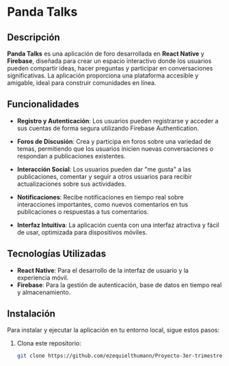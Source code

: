 # Panda Talks

## Descripción

**Panda Talks** es una aplicación de foro desarrollada en **React Native** y **Firebase**, diseñada para crear un espacio interactivo donde los usuarios pueden compartir ideas, hacer preguntas y participar en conversaciones significativas. La aplicación proporciona una plataforma accesible y amigable, ideal para construir comunidades en línea.

## Funcionalidades

- **Registro y Autenticación**: Los usuarios pueden registrarse y acceder a sus cuentas de forma segura utilizando Firebase Authentication.
  
- **Foros de Discusión**: Crea y participa en foros sobre una variedad de temas, permitiendo que los usuarios inicien nuevas conversaciones o respondan a publicaciones existentes.

- **Interacción Social**: Los usuarios pueden dar "me gusta" a las publicaciones, comentar y seguir a otros usuarios para recibir actualizaciones sobre sus actividades.

- **Notificaciones**: Recibe notificaciones en tiempo real sobre interacciones importantes, como nuevos comentarios en tus publicaciones o respuestas a tus comentarios.

- **Interfaz Intuitiva**: La aplicación cuenta con una interfaz atractiva y fácil de usar, optimizada para dispositivos móviles.

## Tecnologías Utilizadas

- **React Native**: Para el desarrollo de la interfaz de usuario y la experiencia móvil.
- **Firebase**: Para la gestión de autenticación, base de datos en tiempo real y almacenamiento.

## Instalación

Para instalar y ejecutar la aplicación en tu entorno local, sigue estos pasos:

1. Clona este repositorio:
   ```bash
   git clone https://github.com/ezequielthumann/Proyecto-3er-trimestre-software.git
